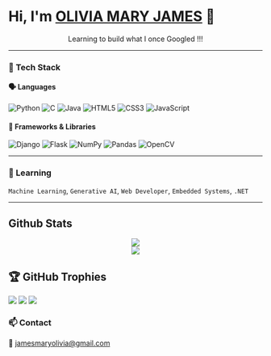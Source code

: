 # Hi, I'm [OLIVIA MARY JAMES](https://oliviamj.vercel.app/) 👋
<p align="center">Learning to build what I once Googled !!!</p>

---

### 🧠 Tech Stack

#### 🗣️ Languages
![Python](https://img.shields.io/badge/python-%2314354C.svg?style=for-the-badge&logo=python&logoColor=white)
![C](https://img.shields.io/badge/c-%2300599C.svg?style=for-the-badge&logo=c&logoColor=white)
![Java](https://img.shields.io/badge/java-%23ED8B00.svg?style=for-the-badge&logo=java&logoColor=white)
![HTML5](https://img.shields.io/badge/html5-%23E34F26.svg?style=for-the-badge&logo=html5&logoColor=white)
![CSS3](https://img.shields.io/badge/css3-%231572B6.svg?style=for-the-badge&logo=css3&logoColor=white)
![JavaScript](https://img.shields.io/badge/javascript-%23F7DF1E.svg?style=for-the-badge&logo=javascript&logoColor=black)

#### 🔧 Frameworks & Libraries
![Django](https://img.shields.io/badge/django-%23092E20.svg?style=for-the-badge&logo=django&logoColor=white)
![Flask](https://img.shields.io/badge/flask-%23000000.svg?style=for-the-badge&logo=flask&logoColor=white)
![NumPy](https://img.shields.io/badge/numpy-%23013243.svg?style=for-the-badge&logo=numpy&logoColor=white)
![Pandas](https://img.shields.io/badge/pandas-%23150458.svg?style=for-the-badge&logo=pandas&logoColor=white)
![OpenCV](https://img.shields.io/badge/opencv-%23white.svg?style=for-the-badge&logo=opencv&logoColor=white)


---

### 🌱 Learning
`Machine Learning`, `Generative AI`, `Web Developer`, `Embedded Systems`, `.NET`

---

## Github Stats 
<div align="center"><img src="https://github-readme-stats.vercel.app/api?username=Jame81&theme=tokyonight&hide_border=false&include_all_commits=true&count_private=true" align="center" /></div> 
<div align="center"><img src="https://github-readme-streak-stats.herokuapp.com/?user=Jame81&theme=tokyonight&hide_border=false" align="center" /></div>

## 🏆 GitHub Trophies
![](https://github-profile-trophy.vercel.app/?username=Jame81&theme=radical&no-frame=true&no-bg=true&margin-w=4)
![](https://komarev.com/ghpvc/?username=Jame81&color=grey)
![](https://visitcount.itsvg.in/api?id=Jame81&icon=2&color=0)


### 📫 Contact
📧 [jamesmaryolivia@gmail.com](mailto:jamesmaryolivia@gmail.com)  
